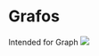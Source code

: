 # Grafos
Intended for Graph
<img  src="https://camo.githubusercontent.com/2d2fb4fd56a7d3b0950edefc75e060d2003be581/68747470733a2f2f6f6e6c696e652e6862732e6564752f5374796c652532304c6962726172792f6170692f726573697a652e617370783f696d67706174683d2f5075626c697368696e67496d616765732f626c6f672f706f7374732f646174612d6e6574776f726b732e706e6726773d37353026683d333735"/>
